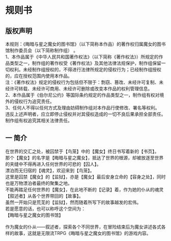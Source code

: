 # 规则书

## 版权声明

本规则：《晦暗与星之魔女的图书馆》（以下简称本作品）的著作权归属魔女的图书馆制作委员会（以下简称制作组） 。<br/>
1、本作品属于《中华人民共和国著作权法》（以下简称《著作权法》）所规定的作品类型之一，制作组的著作权受《著作权法》及其他法律法规保护，制作组保留一切权利。未经制作组授权的，不得进行法律所规定的侵权行为；已经制作组授权的，应在授权范围内使用本作品。<br/>
注：《著作权法》规定的侵权行为包括但不限于：剽窃、篡改、未经许可复制、未经许可转载、未经许可商用、未经许可删除或改变本作品的权利管理信息。<br/>
2、本作品属于《伯尔尼公约》等国际条约规定的作品类型之一，制作组有权对境外的侵权行为追究责任。<br/>
3、任何人不得以任何方式及理由妨碍制作组对本作品行使修改、署名等权利。<br/>
违反上述声明者，应立即停止侵权并对其侵权造成的一切不良后果承担全部责任。制作组有权追究其相关法律责任。<br/>

## 一 简介

在世界的交汇之处，被囚禁于【鸟笼】中的【魔女】终日书写着新的【书页】。<br/>
那个【魔女】的名字是【晦暗与星之魔女】，抵达了世界的根源，却被放逐至世界的夹缝中不得再进入任何世界的可悲的【囚人】。<br/>
漂泊而无归宿的【魂灵】，欢迎来到【鸟笼】。<br/>
这里是囚禁【魔女】的【监狱】，亦是【魔女】最后安身立命的【容身之处】，同时也是万物漂泊者最终的聚集之地。<br/>
不能再踏足任何世界的【魔女】，在此地不断的【记录】着，作为她的仆从的魂灵【叙述者】从各个世界带回的【故事】。<br/>
虽然一开始只是荒芜的【监狱】，然而随着所写下的故事越发的宏伟。<br/>
若是愿意的话，也可以称呼这个空间为：<br/>
【晦暗与星之魔女的图书馆】<br/>
<br/>
作为魔女的仆从——叙述者，探索各个不同世界，在冒险结束后为魔女讲述各式各样的故事，这就是无限流TRPG《晦暗与星之魔女的图书馆》的游戏内容。<br/>

